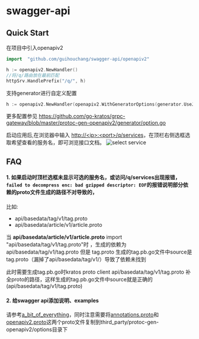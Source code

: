 # swagger-api
## Quick Start

在项目中引入openapiv2

```go
import	"github.com/guihouchang/swagger-api/openapiv2"

h := openapiv2.NewHandler()
//将/q/路由放在最前匹配
httpSrv.HandlePrefix("/q/", h)
```

支持generator进行自定义配置
```go
h := openapiv2.NewHandler(openapiv2.WithGeneratorOptions(generator.UseJSONNamesForFields(true), generator.EnumsAsInts(true)))
```
更多配置参见 https://github.com/go-kratos/grpc-gateway/blob/master/protoc-gen-openapiv2/generator/option.go


启动应用后,在浏览器中输入 [http://\<ip>:\<port>/q/services](http://ip:port/q/services)，在顶栏右侧选框选取希望查看的服务名，即可浏览接口文档。
![select service](/img/swagger.png)

## FAQ
#### 1. 如果启动时顶栏选框未显示可选的服务名，或访问/q/services出现报错，`failed to decompress enc: bad gzipped descriptor: EOF`的报错说明部分依赖的proto文件生成的路径不对导致的，
比如:
- api/basedata/tag/v1/tag.proto
- api/basedata/article/v1/article.proto

当 **api/basedata/article/v1/article.proto** import "api/basedata/tag/v1/tag.proto"时 ，生成的依赖为api/basedata/tag/v1/tag.proto 
但是 tag.proto 生成的tag.pb.go文件中source是tag.proto（漏掉了api/basedata/tag/v1/）导致了依赖未找到

此时需要生成tag.pb.go时kratos proto client api/basedata/tag/v1/tag.proto 补全proto的路径，这样生成的tag.pb.go文件中source就是正确的(api/basedata/tag/v1/tag.proto)

#### 2. 给swagger api添加说明、examples
请参考[a_bit_of_everything](https://github.com/grpc-ecosystem/grpc-gateway/blob/master/examples/internal/proto/examplepb/a_bit_of_everything.proto)，同时注意需要将[annotations.proto](https://github.com/go-kratos/kratos/blob/main/third_party/protoc-gen-openapiv2/options/annotations.proto)和[openapiv2.proto](https://github.com/go-kratos/kratos/blob/main/third_party/protoc-gen-openapiv2/options/openapiv2.proto)这两个proto文件复制到third_party/protoc-gen-openapiv2/options目录下
